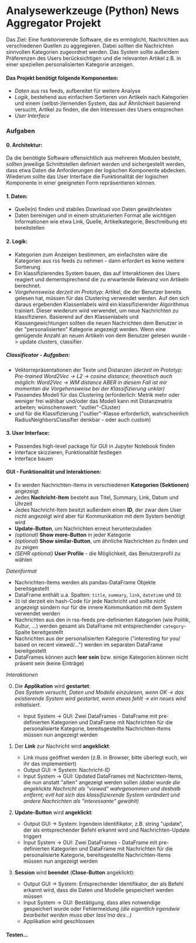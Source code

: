 # Analysewerkzeuge (Python) News Aggregator Projekt

Das Ziel: Eine funktionierende Software, die es ermöglicht, Nachrichten aus verschiedenen Quellen zu aggregieren. Dabei sollten die Nachrichten sinnvollen Kategorien zugeordnet werden. Das System sollte außerdem Präferenzen des Users berücksichtigen und die relevanten Artikel z.B. in einer speziellen personalisierten Kategorie anzeigen.

#### Das Projekt benötigt folgende Komponenten:
* *Daten* aus rss feeds, aufbereitet für weitere Analyse
* *Logik*, bestehend aus einfachem Sortieren von Artikeln nach Kategorien und einem (selbst-)lernenden System, das auf Ähnlichkeit basierend versucht, Artikel zu finden, die den Interessen des Users entsprechen
* *User Interface*

### Aufgaben
#### 0. Architektur:
Da die benötigte Software offensichtlich aus mehreren Modulen besteht, sollten jeweilige Schnittstellen definiert werden und sichergestellt werden, dass etwa Daten die Anforderungen der logischen Komponente abdecken. Wiederum sollte das User Interface die Funktionalität der logischen Komponente in einer geeigneten Form repräsentieren können.

#### 1. Daten: 
* Quelle(n) finden und stabiles Download von Daten gewährleisten
* Daten bereinigen und in einem strukturierten Format alle wichtigen Informationen wie etwa Link, Quelle, Artikelkategorie, Beschreibung etc bereitstellen

#### 2. Logik:
* Kategorien zum Anzeigen bestimmen, am einfachsten wäre die Kategorien aus rss feeds zu nehmen - dann erfordert es keine weitere Sortierung
* Ein klassifizierendes System bauen, das auf Interaktionen des Users reagiert und dementsprechend die zu erwartende Relevanz von Artikeln berechnet. 
* _Vorgehensweise derzeit im Prototyp_: Artikel, die der Benutzer bereits gelesen hat, müssen für das Clustering verwendet werden. Auf den sich daraus ergebenden Klassenlabels wird ein klassifizierender Algorithmus trainiert. Dieser wiederum wird verwendet, um neue Nachrichten zu klassifizieren. Basierend auf den Klassenlabels und Klassengewichtungen sollten die neuen Nachrichten dem Benutzer in der "personalisierten" Kategorie angezeigt werden. Wenn eine genügende Anzahl an neuen Artikeln von dem Benutzer gelesen wurde -> update clusters, classifier.

##### Classificator - Aufgaben:
* Vektorrepräsentationen der Texte und Distanzen _(derzeit im Prototyp: Pre-trained Word2Vec -> L2 -> cosine distance; theoretisch auch möglich: Word2Vec -> WM distance ABER in diesem Fall ist mir momentan die Vorgehensweise bei der Klassifizierung unklar)_
* Passendes Modell für das Clustering (erforderlich: Metrik mehr oder weniger frei wählbar und/oder das Modell kann mit Distanzmatrix arbeiten; wünschenswert: "outlier"-Cluster) 
* und für die Klassifizierung ("outlier"-Klasse erforderlich, wahrscheinlich RadiusNeighborsClassifier denkbar - oder auch custom) 

#### 3. User Interface:
* Passendes high-level package für GUI in Jupyter Notebook finden
* Interface skizzieren, Funktionalität festlegen
* Interface bauen

#### GUI - Funktionalität und Interaktionen:
* Es werden Nachrichten-Items in verschiedenen **Kategorien (Sektionen)** angezeigt
* Jedes **Nachricht-Item** besteht aus Titel, Summary, Link, Datum und Uhrzeit 
* Jedes Nachricht-Item besitzt außerdem einen **ID**, der zwar dem User nicht angezeigt wird aber für Kommunikation mit dem System benötigt wird
* **Update-Button**, um Nachrichten erneut herunterzuladen
* _(optional)_ **Show more-Button** in jeder Kategorie
* _(optional)_ **Show similar-Button**, um ähnliche Nachrichten zu finden und zu zeigen
* _(SEHR optional)_ **User Profile** - die Möglichkeit, das Benutzerprofil zu wählen

_Datenformat_

* Nachrichten-Items werden als pandas-DataFrame Objekte bereitsgestellt
* DataFrame enthält u.a. Spalten: `title`, `summary`, `link`, `datetime` und `ID`
* `ID` ist derzeit ein hash-Code für jede Nachricht und sollte nicht angezeigt sondern nur für die innere Kommunikation mit dem System verwendet werden
* Nachrichten aus den in rss-feeds pre-definierten Kategorien (wie Politik, Kultur, ...) werden gesamt als DataFrame mit entsprechender `category`-Spalte bereitgestellt
* Nachrichten aus der personalisierten Kategorie ("interesting for you/ based on recent viewed/...") werden im separaten DataFrame bereitgestellt
* DataFrames können auch **leer sein** bzw. einige Kategorien können nicht präsent sein (keine Einträge)

_Interaktionen_

0. Die **Applikation** wird **gestartet**:  
    _Das System versucht, Daten und Modelle einzulesen, wenn OK -> das existierende System wird gestartet, wenn etwas fehlt -> ein neues wird initialisiert._
    - Input System -> GUI: Zwei DataFrames - DataFrame mit pre-definierten Kategorien und DataFrame mit Nachrichten für die personalisierte Kategorie, bereitsgestellte Nachrichten-Items müssen nun angezeigt werden

1. Der **Link** zur Nachricht wird **angeklickt**: 
    - Link muss geöffnet werden (z.B. in Browser, bitte überlegt euch, wir ihr das implementiert)
    - Output GUI -> System: Nachricht-ID
    - Input System -> GUI: Updated DataFrames mit Nachrichten-Items, die nun anstatt "alten" angezeigt werden sollen _(dabei wurde die angeklickte Nachricht als "viewed" wahrgenommen und deshalb entfernt; evtl hat sich das klassifizierende System verändert und andere Nachrichten als "interessante" gewählt)_
    
2. **Update-Button** wird **angeklickt**:
    - Output GUI -> System: Irgendein Identifikator, z.B. string "update", der als entsprechender Befehl erkannt wird und Nachrichten-Update triggert
    - Input System -> GUI: Zwei DataFrames - DataFrame mit pre-definierten Kategorien und DataFrame mit Nachrichten für die personalisierte Kategorie, bereitsgestellte Nachrichten-Items müssen nun angezeigt werden
    
3. **Session** wird **beendet** (**Close-Button** angeklickt):
    - Output GUI -> System: Entsprechender Identifikator, der als Befehl erkannt wird, dass die Daten und Modelle gespeichert werden müssen
    - Input System -> GUI: Bestätigung, dass alles notwendige gespeichert wurde oder Fehlermeldung _(die eigentlich irgendwie bearbeitet werden muss aber lass'ma des...)_
    - Applikation wird geschlossen


#### Testen...
